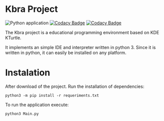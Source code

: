 Kbra Project
============

![Python application](https://github.com/guilherme-fafic/Kbra/workflows/Python%20application/badge.svg)
[![Codacy Badge](https://app.codacy.com/project/badge/Grade/9647d5a003b24c6a8c25c58358c11ddd)](https://www.codacy.com/manual/guilherme.fafic/Kbra?utm_source=github.com&amp;utm_medium=referral&amp;utm_content=guilherme-fafic/Kbra&amp;utm_campaign=Badge_Grade)
[![Codacy Badge](https://app.codacy.com/project/badge/Coverage/9647d5a003b24c6a8c25c58358c11ddd)](https://www.codacy.com/manual/guilherme.fafic/Kbra?utm_source=github.com&utm_medium=referral&utm_content=guilherme-fafic/Kbra&utm_campaign=Badge_Coverage)

The Kbra project is a educational programming environment based on KDE KTurtle.

It implements an simple IDE and interpreter written in python 3. Since it is written in python, it can easily be installed on any platform.

Instalation
===========

After download of the project. Run the installation of dependencies:

``` python3 -m pip install -r requeriments.txt ```

To run the application execute:

``` python3 Main.py ```
